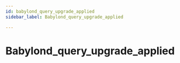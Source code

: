 ```yaml
---
id: babylond_query_upgrade_applied
sidebar_label: Babylond_query_upgrade_applied

---
```


# Babylond_query_upgrade_applied